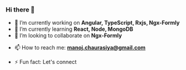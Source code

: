 ### Hi there 👋

- 🔭 I’m currently working on **Angular, TypeScript, Rxjs, Ngx-Formly**
- 🌱 I’m currently learning **React, Node, MongoDB**
- 👯 I’m looking to collaborate on **Ngx-Formly**
<!-- - 🤔 I’m looking for help with ...
- 💬 Ask me about ... -->
- 📫 How to reach me: **manoj.chaurasiya@gmail.com**
<!-- - 😄 Pronouns: ... -->
- ⚡ Fun fact: Let's connect 

